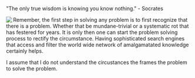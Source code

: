 "The only true wisdom is knowing you know nothing." - Socrates

<img align="left" src="https://user-images.githubusercontent.com/92899817/144738213-88067883-f6b6-4a8a-909a-03df3936c722.png">
<p> 
  Remember, the first step in solving any problem is to first recognize that there is a problem. Whether that be mundane-trivial or a systematic rot that has festered 
  for years. It is only then one can start the problem solving process to rectify the circumstance. Having sophisticated search engines that access and filter the world 
  wide network of amalgamatated knowledge certainly helps.
</p> 

<p2> 
  I assume that I do not understand the circustances the frames the problem to solve the problem. 
</p2> <br>


